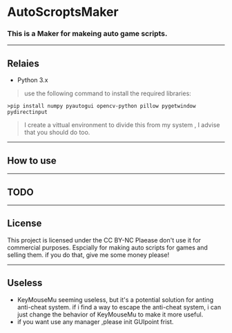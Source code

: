# AutoScroptsMaker
### This is a Maker for makeing auto game scripts.
---
## Relaies
- Python 3.x
>use the following command to install the required libraries:
```
>pip install numpy pyautogui opencv-python pillow pygetwindow pydirectinput
```
>I create a vittual environment to divide this from my system , I advise that you should do too.
---
## How to use
---
## TODO
---
## License
This project is licensed under the CC BY-NC 
Plaease don't use it for commercial purposes.
Espcially for making auto scripts for games and selling them.
if you do that, give me some money please!

---
## Useless 
- KeyMouseMu seeming useless, but it's a potential solution for anting anti-cheat system.
if i find a way to escape the anti-cheat system, i can just change the behavior of KeyMouseMu to make it more useful.
- if you want use any manager ,please init GUIpoint frist.
